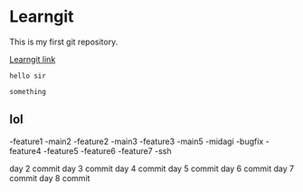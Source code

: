 # Learngit
This is my first git repository.

[Learngit link](https://github.com/Nikhil-123456789/Learngit.git)

`hello sir`

```
something
```
## lol

-feature1
-main2
-feature2
-main3
-feature3
-main5
-midagi
-bugfix
-feature4
-feature5
-feature6
-feature7
-ssh

day 2 commit
day 3 commit
day 4 commit
day 5 commit
day 6 commit
day 7 commit
day 8 commit